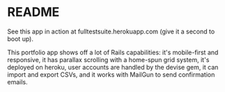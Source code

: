 # README

See this app in action at fulltestsuite.herokuapp.com (give it a second to boot up). 

This portfolio app shows off a lot of Rails capabilities: it's mobile-first and responsive, it has parallax scrolling with a home-spun grid system, it's deployed on heroku, user accounts are handled by the devise gem, it can import and export CSVs, and it works with MailGun to send confirmation emails.
